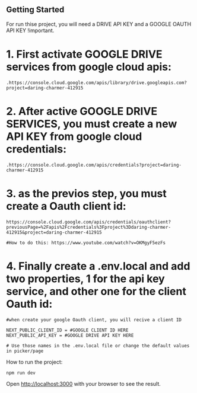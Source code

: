 
## Getting Started

For run thise project, you will need a DRIVE API KEY and a GOOGLE OAUTH API KEY !important.

# 1. First activate GOOGLE DRIVE services from google cloud apis:
    .https://console.cloud.google.com/apis/library/drive.googleapis.com?project=daring-charmer-412915

# 2. After active GOOGLE DRIVE SERVICES, you must create a new API KEY from google cloud credentials:  
    .https://console.cloud.google.com/apis/credentials?project=daring-charmer-412915

# 3. as the previos step, you must create a Oauth client id: 
    https://console.cloud.google.com/apis/credentials/oauthclient?previousPage=%2Fapis%2Fcredentials%3Fproject%3Ddaring-charmer-412915&project=daring-charmer-412915

    #How to do this: https://www.youtube.com/watch?v=OKMgyF5ezFs

# 4. Finally create a .env.local and add two properties, 1 for the api key service, and other one for the client Oauth id:  

    #when create your google Oauth client, you will recive a client ID

    NEXT_PUBLIC_CLIENT_ID = #GOOGLE CLIENT ID HERE
    NEXT_PUBLIC_API_KEY = #GOOGLE DRIVE API KEY HERE

    # Use those names in the .env.local file or change the default values in picker/page 


How to run the project:

```bash
npm run dev

```

Open [http://localhost:3000](http://localhost:3000) with your browser to see the result.


